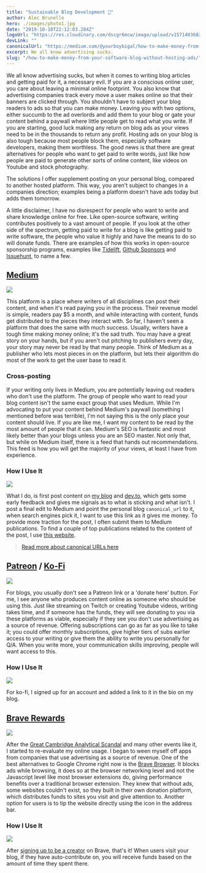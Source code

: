 ```yaml
---
title: "Sustainable Blog Development 💸"
author: Alec Brunelle
hero: ./images/photo1.jpg
date: "2019-10-18T22:12:03.284Z"
logoUrl: "https://res.cloudinary.com/dscgr6mcw/image/upload/v1571403602/ads-post/artem-beliaikin-e--geRd5eCQ-unsplash.jpg"
devLink: ""
canonicalUrl: "https://medium.com/@yourboybigal/how-to-make-money-from-your-software-blog-without-hosting-ads-3f4f46d5cdc2"
excerpt: We all know advertising sucks.
slug: "/how-to-make-money-from-your-software-blog-without-hosting-ads/"
---
```


We all know advertising sucks, but when it comes to writing blog articles and getting paid for it, a necessary evil. If you are a conscious online user, you care about leaving a minimal online footprint. You also know that advertising companies track every move a user makes online so that their banners are clicked through. You shouldn't have to subject your blog readers to ads so that you can make money. Leaving you with two options, either succumb to the ad overlords and add them to your blog or gate your content behind a paywall where little people get to read what you write. If you are starting, good luck making any return on blog ads as your views need to be in the thousands to return any profit. Hosting ads on your blog is also tough because most people block them, especially software developers, making them worthless. The good news is that there are great alternatives for people who want to get paid to write words, just like how people are paid to generate other sorts of online content, like videos on Youtube and stock photography.

The solutions I offer supplement posting on your personal blog, compared to another hosted platform. This way, you aren't subject to changes in a companies direction; examples being a platform doesn't have ads today but adds them tomorrow.

A little disclaimer, I have no disrespect for people who want to write and share knowledge online for free. Like open-source software, writing contributes positively to a vast amount of people. If you look at the other side of the spectrum, getting paid to write for a blog is like getting paid to write software, the people who value it highly and have the means to do so will donate funds. There are examples of how this works in open-source sponsorship programs, examples like [Tidelift](https://tidelift.com/), [Github Sponsors](https://github.com/sponsors) and [Issuehunt](https://issuehunt.io/), to name a few.

## [Medium](https://medium.com/)

![](https://res.cloudinary.com/dscgr6mcw/image/upload/v1571407976/ads-post/download_1.png)

This platform is a place where writers of all disciplines can post their content, and when it's read paying you in the process. Their revenue model is simple, readers pay \$5 a month, and while interacting with content, funds get distributed to the pieces they interact with. So far, I haven't seen a platform that does the same with much success. Usually, writers have a tough time making money online; it's the sad truth. You may have a great story on your hands, but if you aren't out pitching to publishers every day, your story may never be read by that many people. Think of Medium as a publisher who lets most pieces in on the platform, but lets their algorithm do most of the work to get the user base to read it.

### Cross-posting

If your writing only lives in Medium, you are potentially leaving out readers who don't use the platform. The group of people who want to read your blog content isn't the same exact group that uses Medium. While I'm advocating to put your content behind Medium's paywall (something I mentioned before was terrible), I'm not saying this is the only place your content should live. If you are like me, I want my content to be read by the most amount of people that it can. Medium's SEO is fantastic and most likely better than your blogs unless you are an SEO master. Not only that, but while on Medium itself, there is a feed that hands out recommendations. This feed is how you will get the majority of your views, at least I have from experience.

### How I Use It

![](https://res.cloudinary.com/dscgr6mcw/image/upload/v1571414450/ads-post/Screenshot_at_Oct_18_12-00-42.png)

What I do, is first post content on [my blog](https://blog.alec.coffee) and [dev.to](https://dev.to), which gets some early feedback and gives me signals as to what is sticking and what isn't. I post a final edit to Medium and point the personal blog `canonical_url` to it, when search engines pick it, I want to use this link as it gives me money. To provide more traction for the post, I often submit them to Medium publications. To find a couple of top publications related to the content of the post, I use [this website](https://toppubs.smedian.com/).

> [Read more about canonical URLs here](https://yoast.com/rel-canonical/)

## [Patreon](https://www.patreon.com/) / [Ko-Fi](https://ko-fi.com)

![](https://res.cloudinary.com/dscgr6mcw/image/upload/v1571408282/ads-post/421651-patreon.jpg)

For blogs, you usually don't see a Patreon link or a 'donate here' button. For me, I see anyone who produces content online as someone who should be using this. Just like streaming on Twitch or creating Youtube videos, writing takes time, and if someone has the funds, they will see donating to you via these platforms as viable, especially if they see you don't use advertising as a source of revenue. Offering subscriptions can go as far as you like to take it; you could offer monthly subscriptions, give higher tiers of subs earlier access to your writing or give them the ability to write you personally for Q/A. When you write more, your communication skills improving, people will want access to this.

### How I Use It

![](https://res.cloudinary.com/dscgr6mcw/image/upload/v1571414648/ads-post/Screenshot_at_Oct_18_12-04-02.png)

For ko-fi, I signed up for an account and added a link to it in the bio on my blog.

## [Brave Rewards](https://brave.com/brave-rewards/)

![](https://res.cloudinary.com/dscgr6mcw/image/upload/v1571408429/ads-post/brave-rewards.png)

After the [Great Cambridge Analytical Scandal](https://www.wired.com/story/cambridge-analytica-facebook-privacy-awakening/) and many other events like it, I started to re-evaluate my online usage. I began to ween myself off apps from companies that use advertising as a source of revenue. One of the best alternatives to Google Chrome right now is the [Brave Browser](https://brave.com/ale477). It blocks ads while browsing, it does so at the browser networking level and not the Javascript level like most browser extensions do, giving performance benefits over a traditional browser extension. They knew that without ads, some websites couldn't exist, so they built in their own donation platform, which distributes funds to sites you visit and give attention to. Another option for users is to tip the website directly using the icon in the address bar.

### How I Use It

![](https://res.cloudinary.com/dscgr6mcw/image/upload/v1571415342/ads-post/Screenshot_at_Oct_18_12-09-51.png)

After [signing up to be a creator](https://creators.brave.com/) on Brave, that's it! When users visit your blog, if they have auto-contribute on, you will receive funds based on the amount of time they spent there.
